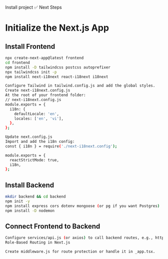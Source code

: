 
Install project
✅ Next Steps
# Initialize the Next.js App

## Install Frontend
```bash
npx create-next-app@latest frontend
cd frontend
npm install -D tailwindcss postcss autoprefixer
npx tailwindcss init -p
npm install next-i18next react-i18next i18next

Configure Tailwind in tailwind.config.js and add the global styles.
Create next-i18next.config.js
At the root of your frontend folder:
// next-i18next.config.js
module.exports = {
  i18n: {
    defaultLocale: 'en',
    locales: ['en', 'vi'],
  },
};

Update next.config.js
Import and add the i18n config:
const { i18n } = require('./next-i18next.config');

module.exports = {
  reactStrictMode: true,
  i18n,
};

```
## Install Backend
```bash
mkdir backend && cd backend
npm init -y
npm install express cors dotenv mongoose (or pg if you want Postgres)
npm install -D nodemon
```

## Connect Frontend to Backend
```bash
Configure services/api.js (or axios) to call backend routes, e.g., http://localhost:5000/api/products.
Role-Based Routing in Next.js

Create middleware.js for route protection or handle it in _app.tsx.
```
